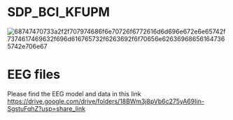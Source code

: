 # SDP_BCI_KFUPM 
![68747470733a2f2f707974686f6e70726f6772616d6d696e672e6e65742f7374617469632f696d616765732f6263692f6f70656e626369686561647365742e706e67](https://user-images.githubusercontent.com/121315254/209398491-65a25d0a-8f55-457d-bbf7-b07624ff6ccd.png)
# EEG files
Please find the EEG model and data in this link
https://drive.google.com/drive/folders/18BWm3j8pVb6c275yA69Iin-SgstuFqhZ?usp=share_link
